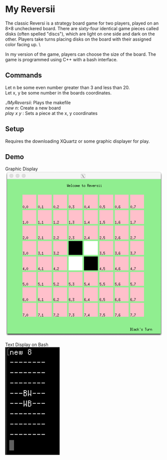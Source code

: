 # My Reversii
The classic Reversi is a strategy board game for two players, played on an 8×8 uncheckered board. There are sixty-four identical game pieces called disks (often spelled "discs"), which are light on one side and dark on the other. Players take turns placing disks on the board with their assigned color facing up. \

In my version of the game, players can choose the size of the board. The game is programmed using C++ with a bash interface.    


## Commands
Let n be some even number greater than 3 and less than 20.  
Let x, y be some number in the boards coordinates.  


_./MyReversii_: Plays the makefile   
_new n_: Create a new board    
_play x y_ : Sets a piece at the x, y coordinates   


## Setup
Requires the downloading XQuartz or some graphic displayer for play.  



## Demo
Graphic Display  
![](MyReversii.png)     


Text Display on Bash  
![](MyReversiiTD.png)  



